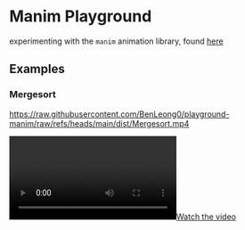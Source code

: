 # Manim Playground

experimenting with the `manim` animation library, found [here](https://www.manim.community/)

## Examples

### Mergesort

https://raw.githubusercontent.com/BenLeong0/playground-manim/raw/refs/heads/main/dist/Mergesort.mp4


[![Watch the video](https://raw.githubusercontent.com/BenLeong0/playground-manim/raw/refs/heads/main/dist/Mergesort.mp4)](https://raw.githubusercontent.com/BenLeong0/playground-manim/raw/refs/heads/main/dist/Mergesort.mp4)

